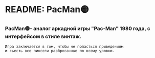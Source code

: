 # README: PacMan🟡
### PacMan🟡- аналог аркадной игры "Pac-Man" 1980 года, с интерфейсом в стиле винтаж.
    Игра заключается в том, чтобы не попасться приведениям 
    и сьесть все пиксели разбросанные по всему уровню.
